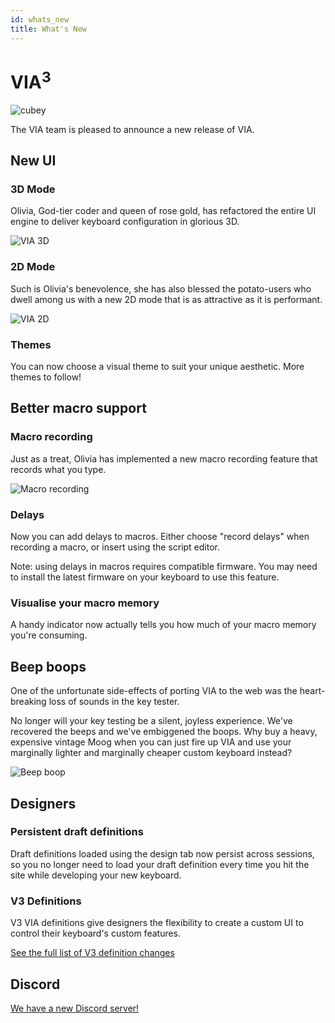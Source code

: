 ```yaml
---
id: whats_new
title: What's New
---
```


# VIA<sup>3</sup>

![cubey](/img/whats_new/cubey.png)

The VIA team is pleased to announce a new release of VIA.

## New UI

### 3D Mode

Olivia, God-tier coder and queen of rose gold, has refactored the entire UI engine to deliver keyboard configuration in glorious 3D.

![VIA 3D](/img/whats_new/via_3d.png)

### 2D Mode

Such is Olivia's benevolence, she has also blessed the potato-users who dwell among us with a new 2D mode that is as attractive as it is performant.

![VIA 2D](/img/whats_new/via_2d.png)

### Themes

You can now choose a visual theme to suit your unique aesthetic. More themes to follow!

## Better macro support

### Macro recording

Just as a treat, Olivia has implemented a new macro recording feature that records what you type.

![Macro recording](/img/whats_new/macro_recorder.png)

### Delays

Now you can add delays to macros. Either choose "record delays" when recording a macro, or insert using the script editor.

Note: using delays in macros requires compatible firmware. You may need to install the latest firmware on your keyboard to use this feature.

### Visualise your macro memory

A handy indicator now actually tells you how much of your macro memory you're consuming.

## Beep boops

One of the unfortunate side-effects of porting VIA to the web was the heart-breaking loss of sounds in the key tester.

No longer will your key testing be a silent, joyless experience. We've recovered the beeps and we've embiggened the boops. Why buy a heavy, expensive vintage Moog when you can just fire up VIA and use your marginally lighter and marginally cheaper custom keyboard instead?

![Beep boop](/img/whats_new/key_tester.png)

## Designers

### Persistent draft definitions

Draft definitions loaded using the design tab now persist across sessions, so you no longer need to load your draft definition every time you hit the site while developing your new keyboard.

### V3 Definitions

V3 VIA definitions give designers the flexibility to create a custom UI to control their keyboard's custom features.

[See the full list of V3 definition changes](v3_changes)

## Discord

[We have a new Discord server!](https://discord.gg/NStTR5YaPB)
